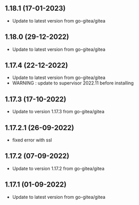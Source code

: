
## 1.18.1 (17-01-2023)
- Update to latest version from go-gitea/gitea

## 1.18.0 (29-12-2022)
- Update to latest version from go-gitea/gitea

## 1.17.4 (22-12-2022)
- Update to latest version from go-gitea/gitea
- WARNING : update to supervisor 2022.11 before installing
## 1.17.3 (17-10-2022)
- Update to version 1.17.3 from go-gitea/gitea

## 1.17.2.1 (26-09-2022)
- fixed error with ssl

## 1.17.2 (07-09-2022)
- Update to version 1.17.2 from go-gitea/gitea

## 1.17.1 (01-09-2022)
- Update to latest version from go-gitea/gitea
